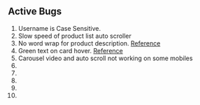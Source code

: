 ## Active Bugs
1. Username is Case Sensitive.
2. Slow speed of product list auto scroller
3. No word wrap for product description. [Reference](https://shoponline-ca.herokuapp.com/product-detail/12)
4. Green text on card hover. [Reference](https://shoponline-ca.herokuapp.com/ram/)
5. Carousel video and auto scroll not working on some mobiles
6. 
7. 
8. 
9. 
10. 